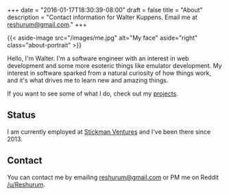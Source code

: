 +++
date = "2016-01-17T18:30:39-08:00"
draft = false
title = "About"
description = "Contact information for Walter Kuppens. Email me at reshurum@gmail.com."
+++

{{< aside-image src="/images/me.jpg" alt="My face" aside="right"
class="about-portrait" >}}

Hello, I'm Walter. I'm a software engineer with an interest in web development
and some more esoteric things like emulator development. My interest in software
sparked from a natural curiosity of how things work, and it's what drives me to
learn new and amazing things.

If you want to see some of what I do, check out my [projects](/projects).

## Status

I am currently employed at [Stickman
Ventures](https://www.stickmanventures.com/) and I've been there since 2013.

## Contact

You can contact me by emailing [reshurum@gmail.com](mailto:reshurum@gmail.com)
or PM me on Reddit [/u/Reshurum](https://www.reddit.com/user/Reshurum).
